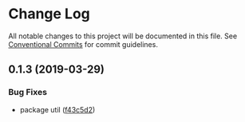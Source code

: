 # Change Log

All notable changes to this project will be documented in this file.
See [Conventional Commits](https://conventionalcommits.org) for commit guidelines.

## 0.1.3 (2019-03-29)


### Bug Fixes

* package util ([f43c5d2](https://github.com/cookpi/example-monorepo-typescript-npm/tree/master/packages/utils/commit/f43c5d2))
